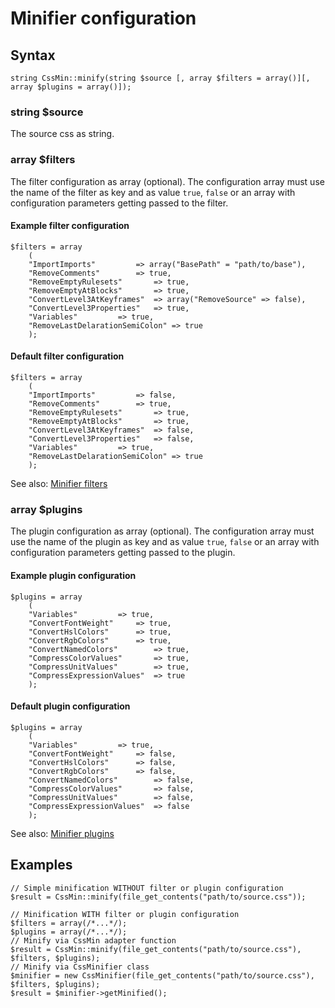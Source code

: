 # Minifier configuration #

## Syntax ##
```
string CssMin::minify(string $source [, array $filters = array()][, array $plugins = array()]);
```

### string $source ###
The source css as string.

### array $filters ###
The filter configuration as array (optional). The configuration array must use the name of the filter as key and as
value `true`, `false` or an array with configuration parameters getting passed to the filter.

#### Example filter configuration ####
```
$filters = array
	(
	"ImportImports"			=> array("BasePath" = "path/to/base"),
	"RemoveComments"		=> true, 
	"RemoveEmptyRulesets"		=> true,
	"RemoveEmptyAtBlocks"		=> true,
	"ConvertLevel3AtKeyframes"	=> array("RemoveSource" => false),
	"ConvertLevel3Properties"	=> true,
	"Variables"			=> true,
	"RemoveLastDelarationSemiColon"	=> true
	);
```

#### Default filter configuration ####
```
$filters = array
	(
	"ImportImports"			=> false,
	"RemoveComments"		=> true, 
	"RemoveEmptyRulesets"		=> true,
	"RemoveEmptyAtBlocks"		=> true,
	"ConvertLevel3AtKeyframes"	=> false,
	"ConvertLevel3Properties"	=> false,
	"Variables"			=> true,
	"RemoveLastDelarationSemiColon"	=> true
	);
```

See also: [Minifier filters](MinifierFilters.md)

### array $plugins ###
The plugin configuration as array (optional). The configuration array must use the name of the plugin as key and as
value `true`, `false` or an array with configuration parameters getting passed to the plugin.

#### Example plugin configuration ####
```
$plugins = array
	(
	"Variables"			=> true,
	"ConvertFontWeight"		=> true,
	"ConvertHslColors"		=> true,
	"ConvertRgbColors"		=> true,
	"ConvertNamedColors"		=> true,
	"CompressColorValues"		=> true,
	"CompressUnitValues"		=> true,
	"CompressExpressionValues"	=> true
	);
```

#### Default plugin configuration ####
```
$plugins = array
	(
	"Variables"			=> true,
	"ConvertFontWeight"		=> false,
	"ConvertHslColors"		=> false,
	"ConvertRgbColors"		=> false,
	"ConvertNamedColors"		=> false,
	"CompressColorValues"		=> false,
	"CompressUnitValues"		=> false,
	"CompressExpressionValues"	=> false
	);
```

See also: [Minifier plugins](MinifierPlugins.md)

## Examples ##
```
// Simple minification WITHOUT filter or plugin configuration
$result = CssMin::minify(file_get_contents("path/to/source.css"));

// Minification WITH filter or plugin configuration 
$filters = array(/*...*/);
$plugins = array(/*...*/);
// Minify via CssMin adapter function
$result = CssMin::minify(file_get_contents("path/to/source.css"), $filters, $plugins);
// Minify via CssMinifier class
$minifier = new CssMinifier(file_get_contents("path/to/source.css"), $filters, $plugins);
$result = $minifier->getMinified();
```